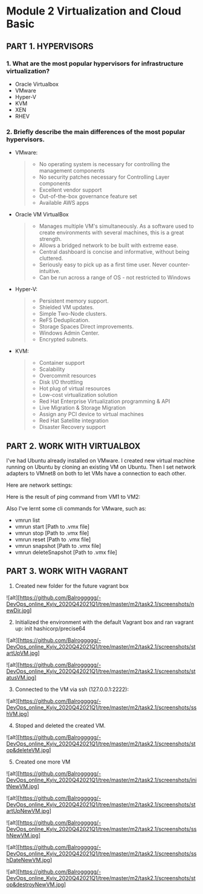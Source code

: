 # Module 2 Virtualization and Cloud Basic 

## PART 1. HYPERVISORS 
### 1.  What are the most popular hypervisors for infrastructure virtualization? 
- Oracle Virtualbox
- VMware
- Hyper-V
- KVM
- XEN
- RHEV
### 2.  Briefly describe the main differences of the most popular hypervisors. 

- VMware:
    > +  No operating system is necessary for controlling the management components
    > + No security patches necessary for Controlling Layer components
    > + Excellent vendor support
    > + Out-of-the-box governance feature set
    > + Available AWS apps
    
-  Oracle VM VirtualBox
    > + Manages multiple VM's simultaneously. As a software used to create environments with several machines, this is a great strength.
    > + Allows a bridged network to be built with extreme ease.
    > + Central dashboard is concise and informative, without being cluttered.
    > + Seriously easy to pick up as a first time user. Never counter-intuitive.
    > + Can be run across a range of OS - not restricted to Windows
    
-  Hyper-V:

   > + Persistent memory support.
   > + Shielded VM updates.
   > + Simple Two-Node clusters.
   > + ReFS Deduplication.
   > + Storage Spaces Direct improvements.
   > + Windows Admin Center.
   > + Encrypted subnets.

-  KVM:

    > +  Container support
    > +  Scalability
    > +  Overcommit resources
    > +  Disk I/O throttling
    > +  Hot plug of virtual resources
    > +  Low-cost virtualization solution
    > +  Red Hat Enterprise Virtualization programming & API
    > +  Live Migration & Storage Migration
    > +  Assign any PCI device to virtual machines
    > +  Red Hat Satellite integration
    > +  Disaster Recovery support
  
## PART 2. WORK WITH VIRTUALBOX 

I've had Ubuntu already installed on VMware. I created new virtual machine running on Ubuntu by cloning an existing VM on Ubuntu.
Then I set network adapters to VMnet8 on both to let VMs have a connection to each other. 

Here are network settings:

Here is the result of ping command from VM1 to VM2:

Also I've lernt some cli commands for VMware, such as:
- vmrun list
- vmrun start [Path to .vmx file]
- vmrun stop [Path to .vmx file]
- vmrun reset [Path to .vmx file]
- vmrun snapshot [Path to .vmx file]
- vmrun deleteSnapshot [Path to .vmx file]

## PART 3. WORK WITH VAGRANT 

1. Created new folder for the future vagrant box

![alt][https://github.com/Balroggggg/-DevOps_online_Kyiv_2020Q42021Q1/tree/master/m2/task2.1/screenshots/newDir.jpg]

2. Initialized  the  environment  with  the  default  Vagrant  box and ran vagrant up: 
      init hashicorp/precise64
      
![alt][https://github.com/Balroggggg/-DevOps_online_Kyiv_2020Q42021Q1/tree/master/m2/task2.1/screenshots/startUpVM.jpg]  

![alt][https://github.com/Balroggggg/-DevOps_online_Kyiv_2020Q42021Q1/tree/master/m2/task2.1/screenshots/statusVM.jpg]

3. Connected to the VM via ssh (127.0.0.1:2222):

![alt][https://github.com/Balroggggg/-DevOps_online_Kyiv_2020Q42021Q1/tree/master/m2/task2.1/screenshots/sshVM.jpg]

4. Stoped and deleted the created VM.

![alt][https://github.com/Balroggggg/-DevOps_online_Kyiv_2020Q42021Q1/tree/master/m2/task2.1/screenshots/stop&deleteVM.jpg]

5. Created one more VM 

![alt][https://github.com/Balroggggg/-DevOps_online_Kyiv_2020Q42021Q1/tree/master/m2/task2.1/screenshots/initNewVM.jpg]

![alt][https://github.com/Balroggggg/-DevOps_online_Kyiv_2020Q42021Q1/tree/master/m2/task2.1/screenshots/startUpNewVM.jpg]

![alt][https://github.com/Balroggggg/-DevOps_online_Kyiv_2020Q42021Q1/tree/master/m2/task2.1/screenshots/sshNewVM.jpg]

![alt][https://github.com/Balroggggg/-DevOps_online_Kyiv_2020Q42021Q1/tree/master/m2/task2.1/screenshots/sshDateNewVM.jpg]

![alt][https://github.com/Balroggggg/-DevOps_online_Kyiv_2020Q42021Q1/tree/master/m2/task2.1/screenshots/stop&destroyNewVM.jpg]
